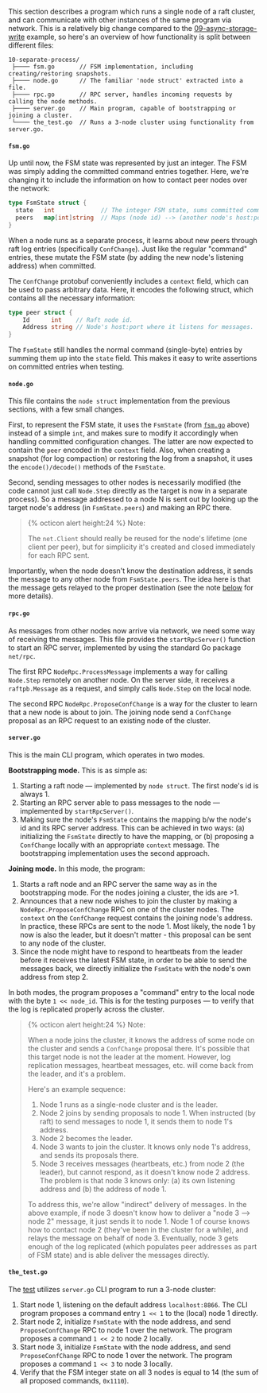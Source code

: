 This section describes a program which runs a single node of a raft cluster, and can communicate with other instances of the same program via network. This is a relatively big change compared to the [09-async-storage-write](09-async-storage-write) example, so here's an overview of how functionality is split between different files:
```
10-separate-process/
 ├──── fsm.go       // FSM implementation, including creating/restoring snapshots.
 ├──── node.go      // The familiar 'node struct' extracted into a file.
 ├──── rpc.go       // RPC server, handles incoming requests by calling the node methods.
 ├──── server.go    // Main program, capable of bootstrapping or joining a cluster.
 └──── the_test.go  // Runs a 3-node cluster using functionality from server.go.
```
#### `fsm.go`
Up until now, the FSM state was represented by just an integer. The FSM was simply adding the committed command entries together. Here, we're changing it to include the information on how to contact peer nodes over the network:
``` go
type FsmState struct {
  state   int             // The integer FSM state, sums committed commands.
  peers   map[int]string  // Maps (node id) --> (another node's host:port).
}
```

When a node runs as a separate process, it learns about new peers through raft log entries (specifically `ConfChange`). Just like the regular "command" entries, these mutate the FSM state (by adding the new node's listening address) when committed.

The `ConfChange` protobuf conveniently includes a `context` field, which can be used to pass arbitrary data. Here, it encodes the following struct, which contains all the necessary information:
```go
type peer struct {
	Id      int    // Raft node id.
	Address string // Node's host:port where it listens for messages.
}
```

The `FsmState` still handles the normal command (single-byte) entries by summing them up into the `state` field. This makes it easy to write assertions on committed entries when testing.
#### `node.go`
This file contains the `node struct` implementation from the previous sections, with a few small changes.

First, to represent the FSM state, it uses the `FsmState` (from [`fsm.go`](#codefsm.gocode) above) instead of a simple `int`, and makes sure to modify it accordingly when handling committed configuration changes. The latter are now expected to contain the `peer` encoded in the `context` field. Also, when creating a snapshot (for log compaction) or restoring the log from a snapshot, it uses the `encode()/decode()` methods of the `FsmState`.

Second, sending messages to other nodes is necessarily modified (the code cannot just call `Node.Step` directly as the target is now in a separate process). So a message addressed to a node N is sent out by looking up the target node's address (in `FsmState.peers`) and making an RPC there.

> {% octicon alert height:24 %} Note:
>
> The `net.Client` should really be reused for the node's lifetime (one client per peer), but for simplicity it's created and closed immediately for each RPC sent. 

Importantly, when the node doesn't know the destination address, it sends the message to any other node from `FsmState.peers`. The idea here is that the message gets relayed to the proper destination (see the note [below](#codeserver.gocode) for more details).
#### `rpc.go`
As messages from other nodes now arrive via network, we need some way of receiving the messages. This file provides the `startRpcServer()` function to start an RPC server, implemented by using the standard Go package `net/rpc`.

The first RPC `NodeRpc.ProcessMessage` implements a way for calling `Node.Step` remotely on another node. On the server side, it receives a `raftpb.Message` as a request, and simply calls `Node.Step` on the local node.

The second RPC `NodeRpc.ProposeConfChange` is a way for the cluster to learn that a new node is about to join. The joining node send a `ConfChange` proposal as an RPC request to an existing node of the cluster.
#### `server.go`
This is the main CLI program, which operates in two modes.

**Bootstrapping mode.** This is as simple as:
1. Starting a raft node ­— implemented by `node struct`. The first node's id is always 1.
2. Starting an RPC server able to pass messages to the node — implemented by `startRpcServer()`.
3. Making sure the node's `FsmState` contains the mapping b/w the node's id and its RPC server address.
       This can be achieved in two ways: (a) initializing the `FsmState` directly to have the mapping, or (b) proposing a `ConfChange` locally with an appropriate `context` message. The bootstrapping implementation uses the second approach.

**Joining mode.** In this mode, the program:
1. Starts a raft node and an RPC server the same way as in the bootstrapping mode. For the nodes joining a cluster, the ids are >1.
2. Announces that a new node wishes to join the cluster by making a `NodeRpc.ProposeConfChange` RPC on one of the cluster nodes. The `context` on the `ConfChange` request contains the joining node's address. In practice, these RPCs are sent to the node 1. Most likely, the node 1 by now is also the leader, but it doesn't matter - this proposal can be sent to any node of the cluster.
3. Since the node might have to respond to heartbeats from the leader before it receives the latest FSM state, in order to be able to send the messages back, we directly initialize the `FsmState` with the node's own address from step 2.

In both modes, the program proposes a "command" entry to the local node with the byte  `1 << node_id`. This is for the testing purposes — to verify that the log is replicated properly across the cluster.

> {% octicon alert height:24 %} Note:
>
> When a node joins the cluster, it knows the address of some node on the cluster and sends a `ConfChange` proposal there. It's possible that this target node is not the leader at the moment. However, log replication messages, heartbeat messages, etc. will come back from the leader, and it's a problem.
>
> Here's an example sequence:
>   1. Node 1 runs as a single-node cluster and is the leader.
>   2. Node 2 joins by sending proposals to node 1.
>       When instructed (by raft) to send messages to node 1, it sends them to node 1's address.
>   3. Node 2 becomes the leader.
>   4. Node 3 wants to join the cluster. It knows only node 1's address, and sends its proposals there.
>   5. Node 3 receives messages (heartbeats, etc.) from node 2 (the leader), but cannot respond, as it doesn't know node 2 address.
>       The problem is that node 3 knows only: (a) its own listening address and (b) the address of node 1.
>
> To address this, we're allow "indirect" delivery of messages. In the above example, if node 3 doesn't know how to deliver a "node 3 --> node 2" message, it just sends it to node 1. Node 1 of course knows how to contact node 2 (they've been in the cluster for a while), and relays the message on behalf of node 3. Eventually, node 3 gets enough of the log replicated (which populates peer addresses as part of FSM state) and is able deliver the messages directly.
#### `the_test.go`
The [test](https://github.com/zvold/using-etcd-io-raft/blob/main/src/10-separate-process/the_test.go) utilizes `server.go` CLI program to run a 3-node cluster:
1. Start node 1, listening on the default address `localhost:8866`.
       The CLI program proposes a command entry `1 << 1` to the (local) node 1 directly.
2. Start node 2, initialize `FsmState` with the node address, and send `ProposeConfChange` RPC to node 1 over the network.
       The program proposes a command `1 << 2` to node 2 locally.
4. Start node 3, initialize `FsmState` with the node address, and send `ProposeConfChange` RPC to node 1 over the network.
       The program proposes a command `1 << 3` to node 3 locally.
5. Verify that the FSM integer state on all 3 nodes is equal to 14 (the sum of all proposed commands, `0x1110`).